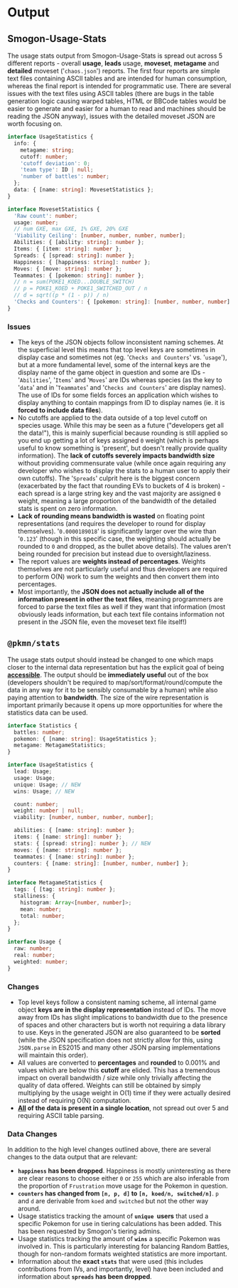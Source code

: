 # Output

## Smogon-Usage-Stats

The usage stats output from Smogon-Usage-Stats is spread out across 5 different reports - overall
**usage**, **leads** usage, **moveset**, **metagame** and **detailed** moveset ('`chaos.json`')
reports. The first four reports are simple text files containing ASCII tables and are intended for
human consumption, whereas the final report is intended for programmatic use. There are several
issues with the text files using ASCII tables (there are bugs in the table generation logic causing
warped tables, HTML or BBCode tables would be easier to generate and easier for a human to read and
machines should be reading the JSON anyway), issues with the detailed moveset JSON are worth
focusing on.

```ts
interface UsageStatistics {
  info: {
    metagame: string;
    cutoff: number;
    'cutoff deviation': 0;
    'team type': ID | null;
    'number of battles': number;
  };
  data: { [name: string]: MovesetStatistics };
}

interface MovesetStatistics {
  'Raw count': number;
  usage: number;
  // num GXE, max GXE, 1% GXE, 20% GXE
  'Viability Ceiling': [number, number, number, number];
  Abilities: { [ability: string]: number };
  Items: { [item: string]: number };
  Spreads: { [spread: string]: number };
  Happiness: { [happiness: string]: number };
  Moves: { [move: string]: number };
  Teammates: { [pokemon: string]: number };
  // n = sum(POKE1_KOED...DOUBLE_SWITCH)
  // p = POKE1_KOED + POKE1_SWITCHED_OUT / n
  // d = sqrt((p * (1 - p)) / n)
  'Checks and Counters': { [pokemon: string]: [number, number, number] };
}
```

### Issues

- The keys of the JSON objects follow inconsistent naming schemes. At the superficial level this
  means that top level keys are sometimes in display case and sometimes not (eg. '`Checks and
  Counters`' vs. '`usage`'), but at a more fundamental level, some of the internal keys are the
  display name of the game object in question and some are IDs - '`Abilities`', '`Items`' and
  '`Moves`' are IDs whereas species (as the key to '`data`' and in '`Teammates`' and '`Checks and
  Counters`' are display names). The use of IDs for some fields forces an application which wishes
  to display anything to contain mappings from ID to display names (ie. it is **forced to include
  data files**).
- No cutoffs are applied to the data outside of a top level cutoff on species usage. While this may
  be seen as a future ("developers get all the data!"), this is mainly superficial because rounding
  is still applied so you end up getting a lot of keys assigned `0` weight (which is perhaps useful
  to know something is 'present', but doesn't really provide quality information). The **lack of
  cutoffs severely impacts bandwidth size** without providing commensurate value (while once again
  requiring any developer who wishes to display the stats to a human user to apply their own
  cutoffs). The '`Spreads`' culprit here is the biggest concern (exacerbated by the fact that
  rounding EVs to buckets of 4 is broken) - each spread is a large string key and the vast majority
  are assigned `0` weight, meaning a large proportion of the bandwidth of the detailed stats is
  spent on zero information.
- **Lack of rounding means bandwidth is wasted** on floating point representations (and requires the
  developer to round for display themselves). '`0.0000189018`' is significantly larger over the wire
  than '`0.123`' (though in this specific case, the weighting should actually be rounded to `0` and
  dropped, as the bullet above details). The values aren't being rounded for precision but instead
  due to oversight/laziness.
- The report values are **weights instead of percentages**. Weights themselves are not particularly
  useful and thus developers are required to perform O(N) work to sum the weights and then convert
  them into percentages.
- Most importantly, the **JSON does not actually include all of the information present in other the
  text files**, meaning programmers are forced to parse the text files as well if they want that
  information (most obviously leads information, but each text file contains information not present
  in the JSON file, even the moveset text file itself!)

## `@pkmn/stats`

The usage stats output should instead be changed to one which maps closer to the internal data
representation but has the explicit goal of being **<ins>accessible</ins>**. The output should be
**immediately useful** out of the box (developers shouldn't be required to
map/sort/format/round/compute the data in any way for it to be sensibly consumable by a human) while
also paying attention to **bandwidth**. The size of the wire representation is important primarily
because it opens up more opportunities for where the statistics data can be used.

```ts
interface Statistics {
  battles: number;
  pokemon: { [name: string]: UsageStatistics };
  metagame: MetagameStatistics;
}

interface UsageStatistics {
  lead: Usage;
  usage: Usage;
  unique: Usage; // NEW
  wins: Usage; // NEW

  count: number;
  weight: number | null;
  viability: [number, number, number, number];

  abilities: { [name: string]: number };
  items: { [name: string]: number };
  stats: { [spread: string]: number }; // NEW
  moves: { [name: string]: number };
  teammates: { [name: string]: number };
  counters: { [name: string]: [number, number, number] };
}

interface MetagameStatistics {
  tags: { [tag: string]: number };
  stalliness: {
    histogram: Array<[number, number]>;
    mean: number;
    total: number;
  };
}

interface Usage {
  raw: number;
  real: number;
  weighted: number;
}
```

### Changes

- Top level keys follow a consistent naming scheme, all internal game object **keys are in the
  display representation** instead of IDs. The move away from IDs has slight implications to
  bandwidth due to the presence of spaces and other characters but is worth not requiring a data
  library to use. Keys in the generated JSON are also guaranteed to be **sorted** (while the JSON
  specification does not strictly allow for this, using `JSON.parse` in ES2015 and many other JSON
  parsing implementations will maintain this order).
- All values are converted to **percentages** and **rounded** to 0.001% and values which are below
  this **cutoff** are elided. This has a tremendous impact on overall bandwidth / size while only
  trivially affecting the quality of data offered. Weights can still be obtained by simply
  multiplying by the usage weight in O(1) time if they were actually desired instead of requiring
  O(N) computation.
- **<ins>All</ins> of the data is present in a single location**, not spread out over 5 and
  requiring ASCII table parsing.

### Data Changes

In addition to the high level changes outlined above, there are several changes to the data output
that are relevant:

- **`happiness` has been dropped**. Happiness is mostly uninteresting as there are clear reasons to
  choose either `0` or `255` which are also inferable from the proportion of `Frustration` move
  usage for the Pokemon in question.
- **`counters` has changed from `[n, p, d]` to `[n, koed/n, switched/n]`**. `p` and `d` are
  derivable from `koed` and `switched` but not the other way around.
- Usage statistics tracking the amount of **`unique `users** that used a specific Pokemon for use in tiering calculations has been added. This has been requested by Smogon's tiering admins.
- Usage statistics tracking the amount of **`wins`** a specific Pokemon was involved in. This is
  particularly interesting for balancing Random Battles, though for non-random formats weighted
  statistics are more important.
- Information about the **exact `stats`** that were used (this includes contributions from IVs, and importantly, level) have been included and information about **`spreads` has been dropped**.
